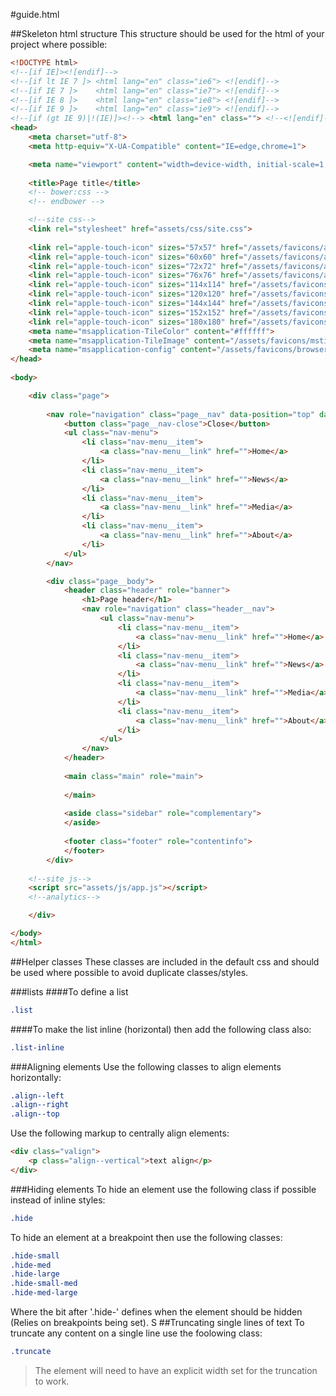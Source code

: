 #guide.html

##Skeleton html structure
This structure should be used for the html of your project where possible:

```html
<!DOCTYPE html>
<!--[if IE]><![endif]-->
<!--[if lt IE 7 ]> <html lang="en" class="ie6"> <![endif]-->
<!--[if IE 7 ]>    <html lang="en" class="ie7"> <![endif]-->
<!--[if IE 8 ]>    <html lang="en" class="ie8"> <![endif]-->
<!--[if IE 9 ]>    <html lang="en" class="ie9"> <![endif]-->
<!--[if (gt IE 9)|!(IE)]><!--> <html lang="en" class=""> <!--<![endif]-->
<head>
	<meta charset="utf-8">
	<meta http-equiv="X-UA-Compatible" content="IE=edge,chrome=1">

	<meta name="viewport" content="width=device-width, initial-scale=1, minimum-scale=1.0, user-scalable=no">
	
	<title>Page title</title>
	<!-- bower:css -->
	<!-- endbower -->

	<!--site css-->
	<link rel="stylesheet" href="assets/css/site.css">
	
	<link rel="apple-touch-icon" sizes="57x57" href="/assets/favicons/apple-touch-icon-57x57.png">
	<link rel="apple-touch-icon" sizes="60x60" href="/assets/favicons/apple-touch-icon-60x60.png">
	<link rel="apple-touch-icon" sizes="72x72" href="/assets/favicons/apple-touch-icon-72x72.png">
	<link rel="apple-touch-icon" sizes="76x76" href="/assets/favicons/apple-touch-icon-76x76.png">
	<link rel="apple-touch-icon" sizes="114x114" href="/assets/favicons/apple-touch-icon-114x114.png">
	<link rel="apple-touch-icon" sizes="120x120" href="/assets/favicons/apple-touch-icon-120x120.png">
	<link rel="apple-touch-icon" sizes="144x144" href="/assets/favicons/apple-touch-icon-144x144.png">
	<link rel="apple-touch-icon" sizes="152x152" href="/assets/favicons/apple-touch-icon-152x152.png">
	<link rel="apple-touch-icon" sizes="180x180" href="/assets/favicons/apple-touch-icon-180x180.png">
	<meta name="msapplication-TileColor" content="#ffffff">
	<meta name="msapplication-TileImage" content="/assets/favicons/mstile-144x144.png">
	<meta name="msapplication-config" content="/assets/favicons/browserconfig.xml"></head></html>
</head>
	
<body>

	<div class="page">
		
		<nav role="navigation" class="page__nav" data-position="top" data-reveal-type="push">
			<button class="page__nav-close">Close</button>
			<ul class="nav-menu">
				<li class="nav-menu__item">
					<a class="nav-menu__link" href="">Home</a>
				</li>
				<li class="nav-menu__item">
					<a class="nav-menu__link" href="">News</a>
				</li>
				<li class="nav-menu__item">
					<a class="nav-menu__link" href="">Media</a>
				</li>
				<li class="nav-menu__item">
					<a class="nav-menu__link" href="">About</a>
				</li>
			</ul>
		</nav>

		<div class="page__body">
			<header class="header" role="banner">
				<h1>Page header</h1>
				<nav role="navigation" class="header__nav">
					<ul class="nav-menu">
						<li class="nav-menu__item">
							<a class="nav-menu__link" href="">Home</a>
						</li>
						<li class="nav-menu__item">
							<a class="nav-menu__link" href="">News</a>
						</li>
						<li class="nav-menu__item">
							<a class="nav-menu__link" href="">Media</a>
						</li>
						<li class="nav-menu__item">
							<a class="nav-menu__link" href="">About</a>
						</li>
					</ul>
				</nav>
			</header>
		
			<main class="main" role="main">
				
			</main>
		
			<aside class="sidebar" role="complementary">
			</aside>
			
			<footer class="footer" role="contentinfo">
			</footer>
		</div>
	
	<!--site js-->
	<script src="assets/js/app.js"></script>
	<!--analytics-->

	</div>

</body>
</html>
```


##Helper classes
These classes are included in the default css and should be used where possible to avoid duplicate classes/styles.

###lists
####To define a list
```css
.list
```

####To make the list inline (horizontal) then add the following class also:
```css
.list-inline
```

###Aligning elements
Use the following classes to align elements horizontally:
```css
.align--left
.align--right
.align--top
```

Use the following markup to centrally align elements:
```html
<div class="valign">
	<p class="align--vertical">text align</p>
</div>
```

###Hiding elements
To hide an element use the following class if possible instead of inline styles:
```css
.hide
```
To hide an element at a breakpoint then use the following classes:
```css
.hide-small
.hide-med
.hide-large
.hide-small-med
.hide-med-large
```
Where the bit after '.hide-' defines when the element should be hidden (Relies on breakpoints being set).
S
##Truncating single lines of text
To truncate any content on a single line use the foolowing class:
```css
.truncate
```
>The element will need to have an explicit width set for the truncation to work.

